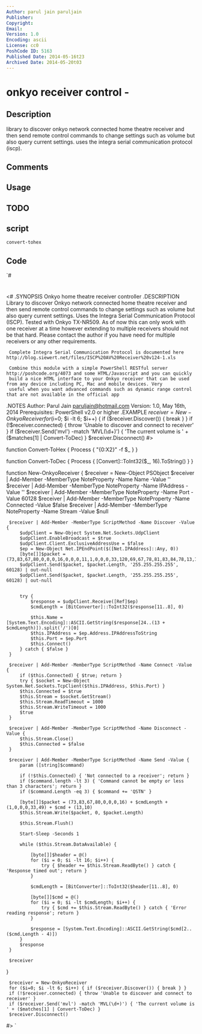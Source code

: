```yaml
---
Author: parul jain paruljain
Publisher: 
Copyright: 
Email: 
Version: 1.0
Encoding: ascii
License: cc0
PoshCode ID: 5163
Published Date: 2014-05-16t23
Archived Date: 2014-05-20t03
---
```


# onkyo receiver control - 

## Description

library to discover onkyo network connected home theatre receiver and then send remote control commands to change settings such as volume but also query current settings. uses the integra serial communication protocol (iscp).

## Comments



## Usage



## TODO



## script

`convert-tohex`

## Code

`#
 #
 <#
 .SYNOPSIS
     Onkyo home theatre receiver controller
 .DESCRIPTION
     Library to discover Onkyo network connected home theatre receiver and then send remote control commands to change
     settings such as volume but also query current settings. Uses the Integra Serial Communication Protocol (ISCP).
     Tested with Onkyo TX-NR509. As of now this can only work with one receiver at a time however extending to multiple
     receivers should not be that hard. Please contact the author if you have need for multiple receivers or any other requirements.
     
     Complete Integra Serial Communication Protocol is documented here http://blog.siewert.net/files/ISCP%20AV%20Receiver%20v124-1.xls
 
     Combine this module with a simple PowerShell RESTful server http://poshcode.org/4073 and some HTML/Javascript and you can quickly
     build a nice HTML interface to your Onkyo receiver that can be used from any device including PC, Mac and mobile devices. Very
     useful when you want advanced commands such as dynamic range control that are not available in the official app
 .NOTES
     Author: Parul Jain paruljain@hotmail.com
     Version: 1.0, May 16th, 2014
     Prerequisites: PowerShell v2.0 or higher
 .EXAMPLE
     $receiver = New-OnkyoReceiver
     for ($i=0; $i -lt 6; $i++) { if ($receiver.Discover()) { break } }
     if (!$receiver.connected) { throw 'Unable to discover and connect to receiver' }
     if ($receiver.Send('mvl') -match 'MVL(\d+)') { 'The current volume is ' + ($matches[1] | Convert-ToDec) }
     $receiver.Disconnect()
 #>
 
 function Convert-ToHex {
     Process {
         "{0:X2}" -f $_
     }
 }
 
 function Convert-ToDec {
     Process {
         [Convert]::ToInt32($_, 16).ToString()
     }
 }
 
 function New-OnkyoReceiver {
     $receiver = New-Object PSObject
     $receiver | Add-Member -MemberType NoteProperty -Name Name -Value ''
     $receiver | Add-Member -MemberType NoteProperty -Name IPAddress -Value ''
     $receiver | Add-Member -MemberType NoteProperty -Name Port -Value 60128
     $receiver | Add-Member -MemberType NoteProperty -Name Connected -Value $false
     $receiver | Add-Member -MemberType NoteProperty -Name Stream -Value $null
 
     $receiver | Add-Member -MemberType ScriptMethod -Name Discover -Value {
         $udpClient = New-Object System.Net.Sockets.UdpClient
         $udpClient.EnableBroadcast = $true
         $udpClient.Client.ExclusiveAddressUse = $false
         $ep = New-Object Net.IPEndPoint($([Net.IPAddress]::Any, 0))
         [byte[]]$packet = (73,83,67,80,0,0,0,16,0,0,0,11,1,0,0,0,33,120,69,67,78,81,83,84,78,13,10)
         $udpClient.Send($packet, $packet.Length, '255.255.255.255', 60128) | out-null
         $udpClient.Send($packet, $packet.Length, '255.255.255.255', 60128) | out-null
 
         
         try {
             $response = $udpClient.Receive([Ref]$ep)
             $cmdLength = [BitConverter]::ToInt32($response[11..8], 0)
 
             $this.Name = [System.Text.Encoding]::ASCII.GetString($response[24..(13 + $cmdLength)]).split('/')[0]
             $this.IPAddress = $ep.Address.IPAddressToString
             $this.Port = $ep.Port
             $this.Connect()
         } catch { $false }
     }
 
     $receiver | Add-Member -MemberType ScriptMethod -Name Connect -Value {
         if ($this.Connected) { $true; return }
         try { $socket = New-Object System.Net.Sockets.TcpClient($this.IPAddress, $this.Port) }
         $this.Connected = $true
         $this.Stream = $socket.GetStream()
         $this.Stream.ReadTimeout = 1000
         $this.Stream.WriteTimeout = 1000
         $true
     }
 
     $receiver | Add-Member -MemberType ScriptMethod -Name Disconnect -Value {
         $this.Stream.Close()
         $this.Connected = $false
     }
 
     $receiver | Add-Member -MemberType ScriptMethod -Name Send -Value {
         param ([string]$command)
       
         if (!$this.Connected) { 'Not connected to a receiver'; return }
         if ($command.length -lt 3) { 'Command cannot be empty or less than 3 characters'; return }
         if ($command.Length -eq 3) { $command += 'QSTN' }
 
         [byte[]]$packet = (73,83,67,80,0,0,0,16) + $cmdLength + (1,0,0,0,33,49) + $cmd + (13,10)
         $this.Stream.Write($packet, 0, $packet.Length)
 
         $this.Stream.Flush()
 
         Start-Sleep -Seconds 1
 
         while ($this.Stream.DataAvailable) {
 
             [byte[]]$header = @()
             for ($i = 0; $i -lt 16; $i++) {
                 try { $header += $this.Stream.ReadByte() } catch { 'Response timed out'; return }
             }
     
             $cmdLength = [BitConverter]::ToInt32($header[11..8], 0)
     
             [byte[]]$cmd = @()
             for ($i = 0; $i -lt $cmdLength; $i++) {
                 try { $cmd += $this.Stream.ReadByte() } catch { 'Error reading response'; return }
             }
 
             $response = [System.Text.Encoding]::ASCII.GetString($cmd[2..($cmd.Length - 4)])
         }
         $response
     }
 
     $receiver
 }
 
     $receiver = New-OnkyoReceiver
     for ($i=0; $i -lt 6; $i++) { if ($receiver.Discover()) { break } }
     if (!$receiver.connected) { throw 'Unable to discover and connect to receiver' }
     if ($receiver.Send('mvl') -match 'MVL(\d+)') { 'The current volume is ' + ($matches[1] | Convert-ToDec) }
     $receiver.Disconnect()
 #>
`

